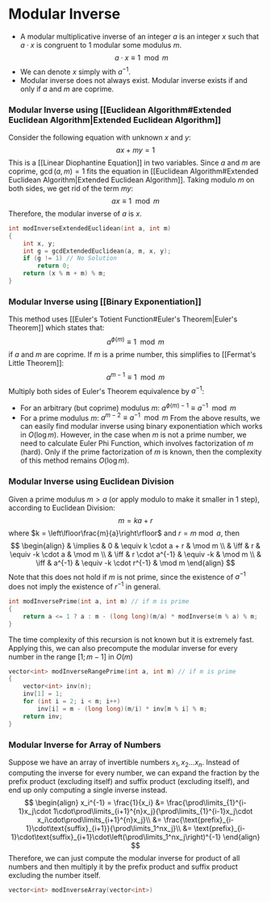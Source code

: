 # Modular Inverse
- A modular multiplicative inverse of an integer $a$ is an integer $x$ such that $a\cdot x$ is congruent to $1$ modular some modulus $m$.
$$a\cdot x\equiv 1\mod m$$
- We can denote $x$ simply with $a^{-1}$.
- Modular inverse does not always exist. Modular inverse exists if and only if $a$ and $m$ are coprime.
### Modular Inverse using [[Euclidean Algorithm#Extended Euclidean Algorithm|Extended Euclidean Algorithm]]
Consider the following equation with unknown $x$ and $y$:
$$ax+my=1$$
This is a [[Linear Diophantine Equation]] in two variables.
Since $a$ and $m$ are coprime, $\gcd(a, m) = 1$ fits the equation in [[Euclidean Algorithm#Extended Euclidean Algorithm|Extended Euclidean Algorithm]].
Taking modulo $m$ on both sides, we get rid of the term $my$:
$$ax\equiv 1\mod m$$
Therefore, the modular inverse of $a$ is $x$.
```cpp
int modInverseExtendedEuclidean(int a, int m)
{
	int x, y;
	int g = gcdExtendedEuclidean(a, m, x, y);
	if (g != 1) // No Solution
		return 0;
	return (x % m + m) % m;
}
```
### Modular Inverse using [[Binary Exponentiation]]
This method uses [[Euler's Totient Function#Euler's Theorem|Euler's Theorem]] which states that:
$$a^{\phi(m)}\equiv 1\mod m$$
if $a$ and $m$ are coprime.
If $m$ is a prime number, this simplifies to [[Fermat's Little Theorem]]:
$$a^{m-1}\equiv 1\mod m$$
Multiply both sides of Euler's Theorem equivalence by $a^{-1}$:
- For an arbitrary (but coprime) modulus $m$: $a^{\phi(m)-1}\equiv a^{-1}\mod m$
- For a prime modulus $m$: $a^{m-2}\equiv a^{-1}\mod m$
From the above results, we can easily find modular inverse using binary exponentiation which works in $O(\log m)$.
However, in the case when $m$ is not a prime number, we need to calculate Euler Phi Function, which involves factorization of $m$ (hard). Only if the prime factorization of $m$ is known, then the complexity of this method remains $O(\log m)$.
### Modular Inverse using Euclidean Division
Given a prime modulus $m > a$ (or apply modulo to make it smaller in 1 step), according to Euclidean Division:
$$m=ka+r$$
where $k = \left\lfloor\frac{m}{a}\right\rfloor$ and $r=m\bmod a$, then
$$
\begin{align}
& \implies & 0          & \equiv k \cdot a + r   & \mod m \\
& \iff & r              & \equiv -k \cdot a      & \mod m \\
& \iff & r \cdot a^{-1} & \equiv -k              & \mod m \\
& \iff & a^{-1}         & \equiv -k \cdot r^{-1} & \mod m
\end{align}
$$
Note that this does not hold if $m$ is not prime, since the existence of $a^{-1}$ does not imply the existence of $r^{-1}$ in general.
```cpp
int modInversePrime(int a, int m) // if m is prime
{
	return a <= 1 ? a : m - (long long)(m/a) * modInverse(m % a) % m;
}
```
The time complexity of this recursion is not known but it is extremely fast.
Applying this, we can also precompute the modular inverse for every number in the range $[1; m-1]$ in $O(m)$
```cpp
vector<int> modInverseRangePrime(int a, int m) // if m is prime
{
	vector<int> inv(n);
	inv[1] = 1;
	for (int i = 2; i < m; i++)
		inv[i] = m - (long long)(m/i) * inv[m % i] % m;
	return inv;
}
```
### Modular Inverse for Array of Numbers
Suppose we have an array of invertible numbers $x_1, x_2\dots x_n$. Instead of computing the inverse for every number, we can expand the fraction by the prefix product (excluding itself) and suffix product (excluding itself), and end up only computing a single inverse instead.
$$
\begin{align}
x_i^{-1} = \frac{1}{x_i} &= \frac{\prod\limits_{1}^{i-1}x_j\cdot 1\cdot\prod\limits_{i+1}^{n}x_j}{\prod\limits_{1}^{i-1}x_j\cdot x_i\cdot\prod\limits_{i+1}^{n}x_j}\\
&= \frac{\text{prefix}_{i-1}\cdot\text{suffix}_{i+1}}{\prod\limits_1^nx_j}\\
&= \text{prefix}_{i-1}\cdot\text{suffix}_{i+1}\cdot\left(\prod\limits_1^nx_j\right)^{-1}
\end{align}
$$
Therefore, we can just compute the modular inverse for product of all numbers and then multiply it by the prefix product and suffix product excluding the number itself.
```cpp
vector<int> modInverseArray(vector<int>)
```